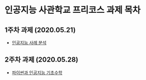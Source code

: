 # 인공지능 사관학교 프리코스 과제 목차

## 1주차 과제 (2020.05.21)
  * [인공지능 사례 분석](/1주차과제.ipynb)
## 2주차 과제 (2020.05.28)
  * [파이썬과 인공지능 기초수학](/2주차과제.ipynb)
